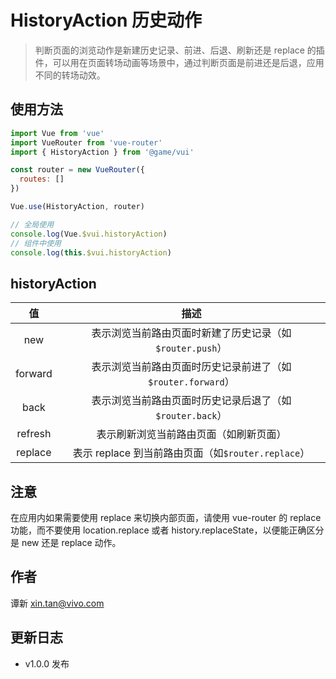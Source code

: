 # HistoryAction 历史动作

> 判断页面的浏览动作是新建历史记录、前进、后退、刷新还是 replace 的插件，可以用在页面转场动画等场景中，通过判断页面是前进还是后退，应用不同的转场动效。

## 使用方法

```js
import Vue from 'vue'
import VueRouter from 'vue-router'
import { HistoryAction } from '@game/vui'

const router = new VueRouter({
  routes: []
})

Vue.use(HistoryAction, router)

// 全局使用
console.log(Vue.$vui.historyAction)
// 组件中使用
console.log(this.$vui.historyAction)
```

## historyAction

|   值    |                            描述                             |
| :-----: | :---------------------------------------------------------: |
|   new   |  表示浏览当前路由页面时新建了历史记录（如`$router.push`）   |
| forward | 表示浏览当前路由页面时历史记录前进了（如`$router.forward`） |
|  back   |  表示浏览当前路由页面时历史记录后退了（如`$router.back`）   |
| refresh |           表示刷新浏览当前路由页面（如刷新页面）            |
| replace |     表示 replace 到当前路由页面（如`$router.replace`）      |

## 注意

在应用内如果需要使用 replace 来切换内部页面，请使用 vue-router 的 replace 功能，而不要使用 location.replace 或者 history.replaceState，以便能正确区分是 new 还是 replace 动作。

## 作者

谭新 <xin.tan@vivo.com>

## 更新日志

- v1.0.0 发布
